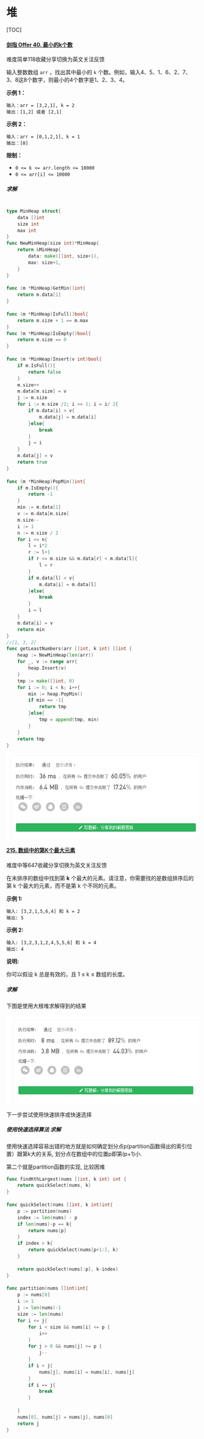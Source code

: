 # 堆

[TOC]



#### [剑指 Offer 40. 最小的k个数](https://leetcode-cn.com/problems/zui-xiao-de-kge-shu-lcof/)

难度简单118收藏分享切换为英文关注反馈

输入整数数组 `arr` ，找出其中最小的 `k` 个数。例如，输入4、5、1、6、2、7、3、8这8个数字，则最小的4个数字是1、2、3、4。

 

**示例 1：**

```
输入：arr = [3,2,1], k = 2
输出：[1,2] 或者 [2,1]
```

**示例 2：**

```
输入：arr = [0,1,2,1], k = 1
输出：[0]
```

 

**限制：**

- `0 <= k <= arr.length <= 10000`
- `0 <= arr[i] <= 10000`



##### 求解



~~~go

type MinHeap struct{
    data []int 
    size int
    max int
}
func NewMinHeap(size int)*MinHeap{
    return &MinHeap{  
        data: make([]int, size+1),
        max: size+1,
    }
}

func (m *MinHeap)GetMin()int{
    return m.data[1]
}

func (m *MinHeap)IsFull()bool{
    return m.size + 1 == m.max
}
func (m *MinHeap)IsEmpty()bool{
    return m.size == 0
}

func (m *MinHeap)Insert(v int)bool{
    if m.IsFull(){
        return false
    }
    m.size++
    m.data[m.size] = v
    j := m.size
    for i := m.size /2; i >= 1; i = i/ 2{
        if m.data[i] > v{
            m.data[j] = m.data[i]
        }else{
            break
        }
        j = i
    }
	m.data[j] = v
    return true
}

func (m *MinHeap)PopMin()int{
    if m.IsEmpty(){
        return -1
    }
    min := m.data[1]
    v := m.data[m.size]
    m.size--
    i := 1
    n := m.size / 2
    for i <= n{
        l = i*2
        r := l+1
        if r <= m.size && m.data[r] < m.data[l]{
            l = r
        }
        if m.data[l] < v{
            m.data[i] = m.data[l]
        }else{
            break
        }
        i = l
    }
    m.data[i] = v
    return min
}
//[1, 3, 2]
func getLeastNumbers(arr []int, k int) []int {
    heap := NewMinHeap(len(arr))
    for _, v := range arr{
        heap.Insert(v)
    }
    tmp := make([]int, 0)
    for i := 0; i < k; i++{
        min := heap.PopMin()
        if min == -1{
            return tmp
        }else{
            tmp = append(tmp, min)
        }
    }
    return tmp
}
~~~



![1596872076166](${img}/1596872076166.png)





#### [215. 数组中的第K个最大元素](https://leetcode-cn.com/problems/kth-largest-element-in-an-array/)

难度中等647收藏分享切换为英文关注反馈

在未排序的数组中找到第 **k** 个最大的元素。请注意，你需要找的是数组排序后的第 k 个最大的元素，而不是第 k 个不同的元素。

**示例 1:**

```
输入: [3,2,1,5,6,4] 和 k = 2
输出: 5
```

**示例 2:**

```
输入: [3,2,3,1,2,4,5,5,6] 和 k = 4
输出: 4
```

**说明:**

你可以假设 k 总是有效的，且 1 ≤ k ≤ 数组的长度。



##### 求解

下图是使用大根堆求解得到的结果

![1596873227449](${img}/1596873227449.png)



下一步尝试使用快速排序或快速选择

##### 使用快速选择算法 求解

使用快速选择容易出错的地方就是如何确定划分点p(partition函数得出的索引位置）跟第k大的关系, 划分点在数组中的位置p即第(p+1)小.

第二个就是partition函数的实现, 比较困难

~~~go
func findKthLargest(nums []int, k int) int {
    return quickSelect(nums, k)
}

func quickSelect(nums []int, k int)int{
    p := partition(nums)
    index := len(nums) - p
    if len(nums)-p == k{
        return nums[p]
    }
    if index > k{
        return quickSelect(nums[p+1:], k)
    }
  
    return quickSelect(nums[:p], k-index)
}

func partition(nums []int)int{
    p := nums[0]
    i := 1
    j := len(nums)-1
    size := len(nums)
    for i <= j{
        for i < size && nums[i] <= p {
            i++
        }
        for j > 0 && nums[j] >= p {
            j--
        }
        if i < j{
            nums[j], nums[i] = nums[i], nums[j]
        }
        if i == j{
            break
        }
   
    }
    nums[0], nums[j] = nums[j], nums[0]
    return j
}
~~~

